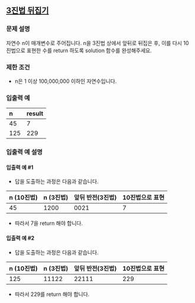 ## [3진법 뒤집기](https://programmers.co.kr/learn/courses/30/lessons/68935)
### 문제 설명
자연수 n이 매개변수로 주어집니다. n을 3진법 상에서 앞뒤로 뒤집은 후, 이를 다시 10진법으로 표현한 수를 return 하도록 solution 함수를 완성해주세요.

### 제한 조건
- n은 1 이상 100,000,000 이하인 자연수입니다.

### 입출력 예

|n|result|
|:--|:--|
|45|7|
|125|229|

### 입출력 예 설명
#### 입출력 예 #1
- 답을 도출하는 과정은 다음과 같습니다.

|n (10진법)|n (3진법)|앞뒤 반전(3진법)|10진법으로 표현|
|:--|:--|:--|:--|
|45|1200|0021|7|
- 따라서 7을 return 해야 합니다.

#### 입출력 예 #2
- 답을 도출하는 과정은 다음과 같습니다.

|n (10진법)|n (3진법)|앞뒤 반전(3진법)|10진법으로 표현|
|:--|:--|:--|:--|
|125|11122|22111|229|
- 따라서 229를 return 해야 합니다.

